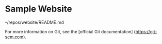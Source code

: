 # Sample Website

-/repos/website/README.md

For more information on Git, see the
[official Git documentation] (https://git-scm.com).
